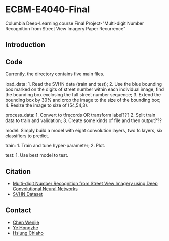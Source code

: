 # ECBM-E4040-Final
Columbia Deep-Learning course Final Project-"Multi-digit Number Recognition from Street View Imagery Paper Recurrence"

## Introduction

## Code
Currently, the directory contains five main files.

load_data: 1. Read the SVHN data (train and test); 2. Use the blue bounding box marked on the digits of street number within each individual image, find the bounding box exclosing the full street number sequence; 3. Extend the bounding box by 30% and crop the image to the size of the bounding box; 4. Resize the image to size of (54,54,3).

process_data: 1. Convert to tfrecords OR transform label??? 2. Split train data to train and validation; 3. Create some kinds of file and then output???

model: Simply build a model with eight convolution layers, two fc layers, six classifiers to predict.

train: 1. Train and tune hyper-parameter; 2. Plot.

test: 1. Use best model to test.

## Citation
- [Multi-digit Number Recognition from Street View Imagery using Deep Convolutional Neural Networks](https://arxiv.org/pdf/1312.6082.pdf)
- [SVHN Dataset](http://ufldl.stanford.edu/housenumbers/)
## Contact

- [Chen Wenjie](https://github.com/JACKCHEN96)
- [Ye Hongzhe](https://github.com/hy2610)
- [Hsiung Chiaho](https://github.com/https://github.com/bearbaby1123)
